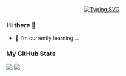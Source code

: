 <div align="center">
  <a href="https://chaoyong213.github.io">
    <img src="https://readme-typing-svg.demolab.com?font=Fira+Code&pause=1000&color=fe428e&width=435&lines=欢迎来到我的个人站！&center=true&size=27" alt="Typing SVG" />
  </a>
</div>

### Hi there 👋
- 🌱 I’m currently learning ...
  
<!--
**chaoyong213/chaoyong213** is a ✨ _special_ ✨ repository because its `README.md` (this file) appears on your GitHub profile.

Here are some ideas to get you started:

- 🔭 I’m currently working on ...
- 🌱 I’m currently learning ...
- 👯 I’m looking to collaborate on ...
- 🤔 I’m looking for help with ...
- 💬 Ask me about ...
- 📫 How to reach me: ...
- 😄 Pronouns: ...
- ⚡ Fun fact: ...
-->


### My GitHub Stats

<div align="left">
  <img src="https://github-readme-stats.vercel.app/api?username=chaoyong213&show_icons=true&theme=radical" /> 
  <img src="https://github-readme-stats.vercel.app/api/top-langs/?username=chaoyong213&layout=compact&langs_count=6&text_color=000&icon_color=fff&theme=graywhite" />
</div>
